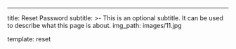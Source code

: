 ---
title: Reset Password
subtitle: >-
  This is an optional subtitle. It can be used to describe what this page is
  about.
img_path: images/11.jpg

template: reset